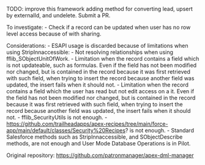 TODO: improve this framework adding method for converting lead, upsert by externalId, and undelete. Submit a PR.

To investigate:
	- Check if a record can be updated when user has no row level access because of with sharing.

Considerations:
	- ESAPI usage is discarded because of limitations when using StripInnaccessible:
		- Not resolving relationships when using fflib_SObjectUnitOfWork.
		- Limitation when the record contains a field which is not updateable, such as formulas. Even if the field has not been modified nor changed, but is contained in the record because it was first retrieved with such field, when trying to insert the record because another field was updated, the insert fails when it should not.
		- Limitation when the record contains a field which the user has read but not edit access on a it. Even if the field has not been modified nor changed, but is contained in the record because it was first retrieved with such field, when trying to insert the record because another field was updated, the insert fails when it should not.
	- fflib_SecurityUtils is not enough.
	- https://github.com/trailheadapps/apex-recipes/tree/main/force-app/main/default/classes/Security%20Recipes? is not enough.
	- Standard Salesforce methods such as StripInnaccessible, and SObjectDescribe methods, are not enough and User Mode Database Operations is in Pilot.

Original repository: https://github.com/patronmanager/apex-dml-manager
